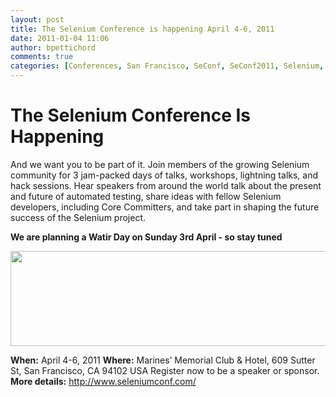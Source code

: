 ```yaml
---
layout: post
title: The Selenium Conference is happening April 4-6, 2011
date: 2011-01-04 11:06
author: bpettichord
comments: true
categories: [Conferences, San Francisco, SeConf, SeConf2011, Selenium, Selenium]
---
```

<h1><strong>The Selenium Conference Is Happening</strong></h1>
And we want you to be part of it. Join members of the growing Selenium community for 3 jam-packed days of talks, workshops, lightning talks, and hack sessions. Hear speakers from around the world talk about the present and future of automated testing, share ideas with fellow Selenium developers, including Core Committers, and take part in shaping the future success of the Selenium project.
<!--more-->

<strong>We are planning a Watir Day on Sunday 3rd April - so stay tuned</strong>

<a href="http://www.seleniumconf.com/"><img class="alignnone size-full wp-image-502" title="Selenium Conf 2011" src="http://watir001.files.wordpress.com/2011/01/selenium-conf-2011.png" alt="" width="600" height="152" /></a>

<strong>When:</strong> April 4-6, 2011
<strong>Where:</strong> Marines’ Memorial Club &amp; Hotel, 609 Sutter St, San Francisco, CA 94102 USA
Register now to be a speaker or sponsor. <strong>More details:</strong> <a href="http://www.seleniumconf.com/">http://www.seleniumconf.com/</a>
